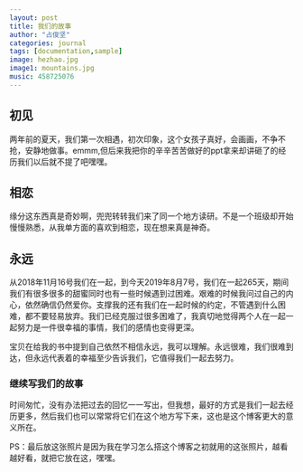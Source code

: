 ```yaml
---
layout: post
title: 我们的故事
author: "占俊坚"
categories: journal
tags: [documentation,sample]
image: hezhao.jpg
image1: mountains.jpg
music: 458725076
---
```


## 初见

两年前的夏天，我们第一次相遇，初次印象，这个女孩子真好，会画画，不争不抢，安静地做事。emmm,但后来我把你的辛辛苦苦做好的ppt拿来却讲砸了的经历我们以后就不提了吧嘿嘿。

## 相恋

缘分这东西真是奇妙啊，兜兜转转我们来了同一个地方读研。不是一个班级却开始慢慢熟悉，从我单方面的喜欢到相恋，现在想来真是神奇。

## 永远

从2018年11月16号我们在一起，到今天2019年8月7号，我们在一起265天，期间我们有很多很多的甜蜜同时也有一些时候遇到过困难。艰难的时候我问过自己的内心，依然确信仍然爱你。支撑我的还有我们在一起时候的约定，不管遇到什么困难，都不要轻易放弃。我们已经克服过很多困难了，我真切地觉得两个人在一起一起努力是一件很幸福的事情，我们的感情也变得更深。

宝贝在给我的书中提到自己依然不相信永远，我可以理解。永远很难，我们很难到达，但永远代表着的幸福至少告诉我们，它值得我们一起去努力。

### 继续写我们的故事

时间匆忙，没有办法把过去的回忆一一写出，但我想，最好的方式是我们一起去经历更多，然后我们也可以常常将它们在这个地方写下来，这也是这个博客更大的意义所在。

PS：最后放这张照片是因为我在学习怎么搭这个博客之初就用的这张照片，越看越好看，就把它放在这，嘿嘿。